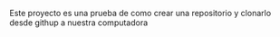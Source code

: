 Este proyecto es una prueba de como crear una repositorio y clonarlo desde githup a nuestra computadora
